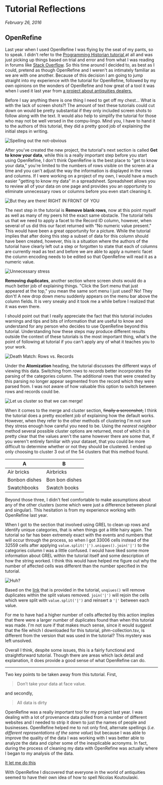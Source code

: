 # Tutorial Reflections
_February 26, 2016_

## OpenRefine

Last year when I used OpenRefine I was flying by the seat of my pants, so to speak. I didn't refer to the [Programming Historian tutorial ](http://programminghistorian.org/lessons/cleaning-data-with-openrefine) at all and was just picking up things based on trial and error and from what I was reading in forums like [Stack Overflow](http://stackoverflow.com/). So this time around I decided to, as best as I could, pretend as though OpenRefine and I weren't as intimately familiar as we are with one another. Because of this decision I am going to jump straight into my experience with the tutorial for OpenRefine, followed by my own opinions on the wonders of OpenRefine and how great of a tool it was when I used it last year from [a project about antiquities dealers.](https://hist4805digitaldealer.files.wordpress.com)

Before I say anything there is one thing I need to get off my chest... What is with the lack of screen shots?! The amount of text these tutorials could cut down on would be pretty substantial if they only included screen shots to follow along with the text. It would also help to simplify the tutorial for those who may not be well versed in the compu-lingo. Mind you, I have to hand it to the authors of this tutorial, they did a pretty good job of explaining the initial steps in writing.

![Spelling out the not-obvious](https://github.com/rhymeswithfloral/hist5702w_notebook/blob/master/OpenRefine/OR_createnew2.png?raw=true)

After you've created the new project, the tutorial's next section is called **Get to know your data**, while this is a really important step before you start using OpenRefine, I don't think OpenRefine is the best place to "get to know your data," you're limited to the numbers of rows visible on the screen at a time and you can't adjust the way the information is displayed in the rows and columns. If I were working on a project of my own, I would have a much easier "getting to know my data" in a spreadsheet. Spreadsheet allows you to review all of your data on one page and provides you an opportunity to eliminate unnecessary rows or columns before you even start cleaning it.

![But they are there! RIGHT IN FRONT OF YOU](https://github.com/rhymeswithfloral/hist5702w_notebook/blob/master/OpenRefine/OR_facets.png?raw=true)

The next step in the tutorial is **Remove blank rows**, now at this point myself as well as many of my peers hit the exact same obstacle. The tutorial tells us that we need to apply a facet to the Record ID column, however, when several of us did this our facet returned with "No numeric value present." This would have been a great opportunity for a picture. While the tutorial implies that after doing this step a subset of data for this column should have been created, however, this is a situation where the authors of the tutorial have clearly left out a step or forgotten to state that each of columns are currently read as text and before we are able to apply a numeric facet the column encoding needs to be edited so that OpenRefine will read it as a numeric value.

![Unnecessary stress](https://github.com/rhymeswithfloral/hist5702w_notebook/blob/master/OpenRefine/OR_facets2.png?raw=true)

**Removing duplicates**, another section where screen shots would do a much better job of explaining things. "Click the Sort menu that just appeared at the top," you mean the same sort menu I just used? No! They don't! A new drop down menu suddenly appears on the menu bar above the column fields. It is very sneaky and it took me a while before I realized that it was even there.



I should point out that I really appreciate the fact that this tutorial includes warnings and tips and bits of information that are useful to know and understand for any person who decides to use OpenRefine beyond this tutorial. Understanding how these steps may produce different results outside the context of these tutorials is the most important thing,  what's the point of following at tutorial if you can't apply any of what it teaches you to your work.

![Death Match: Rows vs. Records](https://github.com/rhymeswithfloral/hist5702w_notebook/blob/master/OpenRefine/OR_recordsvsrows.png?raw=true)

Under the **Atomization** heading, the tutorial discusses the different ways of viewing this data. Switching from _rows_ to _records_ better incorporates the parsing of the categories column. The additional rows that were created by this parsing no longer appear segmented from the record which they were parsed from. I was not aware of how valuable this option to switch between rows and records could be.

![Let us cluster so that we can merge!](https://github.com/rhymeswithfloral/hist5702w_notebook/blob/master/OpenRefine/OR_mergecluster.png?raw=true)

When it comes to the merge and cluster section, ~~finally a screenshot,~~ I think the tutorial does a pretty excellent job of explaining how the default works. However, when they refer to the other methods of clustering I'm not sure they stress enough how careful you need to be. Using the _nearest neighbor_ method several possible cluster options are returned, most of which it is pretty clear that the values aren't the same however there are some that, if you weren't entirely familiar with your dataset, that you could be more difficult to determine whether or not they should be clustered. I ended up only choosing to cluster 3 out of the 54 clusters that this method found.

|A|B|
|----------|---------|
|Air bricks| Airbricks|
|Bonbon dishes| Bon bon dishes|
|Swatchbooks| Swatch books|

Beyond those three, I didn't feel comfortable to make assumptions about any of the other clusters (some which were just a difference between plural and singular). This hesitation is from my experience working with OpenRefine last year.

When I got to the section that involved using GREL to clean up rows and identify unique categories, that is when things got a little hairy again. The tutorial so far has been extremely exact with the events and numbers that will occur through the process, so when I got 33006 cells instead of the 32559 cells after applying `value.split('|').uniques().join('|')` to the categories column I was a little confused. I would have liked some more information about GREL within the tutorial itself and some description of how the string worked. I think this would have helped me figure out why the number of affected cells was different than the number specified in the tutorial.

![Huh?](https://github.com/rhymeswithfloral/hist5702w_notebook/blob/master/OpenRefine/OR_grelunique.png?raw=true)

Based on the [link](https://github.com/OpenRefine/OpenRefine/wiki/GREL-Functions) that is provided in the tutorial, `unqiues()` will remove duplicates within the split values removed. `join('|')` will rejoin the cells which were split with `value.split('|')` and reinsert a `'|'` between each value.

For me to have had a higher number of cells affected by this action implies that there were a larger number of duplicates found than when this tutorial was made. I'm not sure if that makes much sense, since it would suggest that the file which I downloaded for this tutorial, phm-collection.tsv, is different from the version that was used in the tutorial?
This mystery was left unsolved.

Overall I think, despite some issues, this is a fairly functional and straightforward tutorial. Though there are areas which lack detail and explanation, it does provide a good sense of what OpenRefine can do.

---

Two key points to be taken away from this tutorial. First,
>Don’t take your data at face value.

and secondly,

>All data is dirty

OpenRefine was a really important tool for my project last year. I was dealing with a lot of provenance data pulled from a number of different websites and I needed to strip it down to just the names of people and businesses. OpenRefine helped me to not only find, alternate spellings (_i.e. different representations of the same value_) but because I was able to improve the quality of the data I was working with I was better able to analyze the data and cipher some of the inexplicable acronyms. In fact, during the process of cleaning my data with OpenRefine was actually where I began to my analysis of the data.

[It let me do this](https://hist4805digitaldealer.files.wordpress.com/2015/04/all2.pdf)

With OpenRefine I discovered that everyone in the world of antiquities seemed to have their own idea of how to spell Nicolas Koutoulaski.
